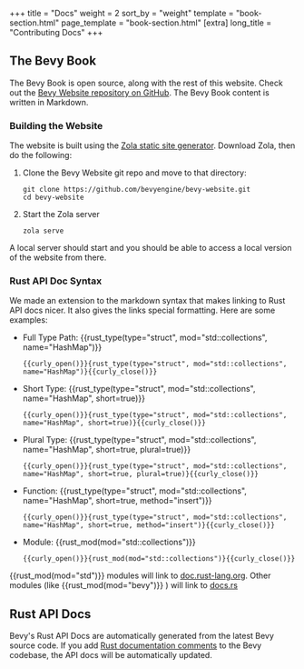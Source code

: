 +++
title = "Docs"
weight = 2
sort_by = "weight"
template = "book-section.html"
page_template = "book-section.html"
[extra]
long_title = "Contributing Docs"
+++

## The Bevy Book

The Bevy Book is open source, along with the rest of this website. Check out the <a href="https://github.com/bevyengine/bevy-website" target="_blank">Bevy Website repository on GitHub</a>. The Bevy Book content is written in Markdown. 

### Building the Website

The website is built using the <a href="https://www.getzola.org/" target="_blank">Zola static site generator</a>. Download Zola, then do the following:

1. Clone the Bevy Website git repo and move to that directory: 
    ```
    git clone https://github.com/bevyengine/bevy-website.git
    cd bevy-website
    ```
2. Start the Zola server
    ```
    zola serve
    ```

A local server should start and you should be able to access a local version of the website from there.

### Rust API Doc Syntax

We made an extension to the markdown syntax that makes linking to Rust API docs nicer. It also gives the links special formatting. Here are some examples:

* Full Type Path: {{rust_type(type="struct", mod="std::collections", name="HashMap")}}
    
    ```{{curly_open()}}{rust_type(type="struct", mod="std::collections", name="HashMap")}{{curly_close()}}```
* Short Type: {{rust_type(type="struct", mod="std::collections", name="HashMap", short=true)}}
    
    ```{{curly_open()}}{rust_type(type="struct", mod="std::collections", name="HashMap", short=true)}{{curly_close()}}```
* Plural Type: {{rust_type(type="struct", mod="std::collections", name="HashMap", short=true, plural=true)}}
    
    ```{{curly_open()}}{rust_type(type="struct", mod="std::collections", name="HashMap", short=true, plural=true)}{{curly_close()}}```
* Function: {{rust_type(type="struct", mod="std::collections", name="HashMap", short=true, method="insert")}}
    
    ```{{curly_open()}}{rust_type(type="struct", mod="std::collections", name="HashMap", short=true, method="insert")}{{curly_close()}}```
* Module: {{rust_mod(mod="std::collections")}}
    
    ```{{curly_open()}}{rust_mod(mod="std::collections")}{{curly_close()}}```

{{rust_mod(mod="std")}} modules will link to <a href="https://doc.rust-lang.org/std/index.html" target="_blank">doc.rust-lang.org</a>. Other modules (like {{rust_mod(mod="bevy")}} ) will link to <a href="https://docs.rs" target="_blank">docs.rs</a> 

## Rust API Docs

Bevy's Rust API Docs are automatically generated from the latest Bevy source code. If you add <a href="https://doc.rust-lang.org/book/ch14-02-publishing-to-crates-io.html#making-useful-documentation-comments" target="_blank">Rust documentation comments</a> to the Bevy codebase, the API docs will be automatically updated.